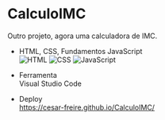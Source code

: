 # CalculoIMC

Outro projeto, agora uma calculadora de IMC.

- HTML, CSS, Fundamentos JavaScript<br>
![HTML](https://img.shields.io/badge/-HTML-333333?style=flat&logo=HTML5)
![CSS](https://img.shields.io/badge/-CSS-333333?style=flat&logo=CSS3&logoColor=1572B6)
![JavaScript](https://img.shields.io/badge/-JavaScript-333333?style=flat&logo=javascript)

- Ferramenta<br>
Visual Studio Code

- Deploy<br>
https://cesar-freire.github.io/CalculoIMC/

